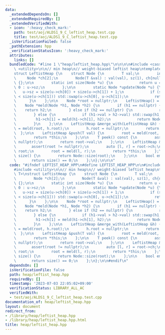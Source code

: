 ```yaml
---
data:
  _extendedDependsOn: []
  _extendedRequiredBy: []
  _extendedVerifiedWith:
  - icon: ':heavy_check_mark:'
    path: test/aoj/ALDS1_9_C_leftist_heap.test.cpp
    title: test/aoj/ALDS1_9_C_leftist_heap.test.cpp
  _isVerificationFailed: false
  _pathExtension: hpp
  _verificationStatusIcon: ':heavy_check_mark:'
  attributes:
    links: []
  bundledCode: "#line 1 \"heap/leftist_heap.hpp\"\n\n\n\n#include <cassert>\n#include\
    \ <utility>\n\n// min heap\n// weight-biased leftist heap\ntemplate <class T>\n\
    struct LeftistHeap {\n    struct Node {\n        T val;\n        int sz;\n   \
    \     Node *ch[2];\n        Node(T &val) : val(val), sz(1), ch{nullptr, nullptr}\
    \ {};\n\n        static int size(Node *u) {\n            return u == nullptr ?\
    \ 0 : u->sz;\n        };\n\n        static Node *update(Node *u) {\n         \
    \   u->sz = size(u->ch[0]) + size(u->ch[1]) + 1;\n            if (size(u->ch[0])\
    \ < size(u->ch[1])) std::swap(u->ch[0], u->ch[1]);\n            return u;\n  \
    \      }\n    };\n\n    Node *root = nullptr;\n    LeftistHeap() = default;\n\n\
    \    Node *meld(Node *h1, Node *h2) {\n        if (h1 == nullptr) {\n        \
    \    return h2;\n        } else if (h2 == nullptr) {\n            return h1;\n\
    \        } else {\n            if (h1->val > h2->val) std::swap(h1, h2);\n   \
    \         h1->ch[1] = meld(h1->ch[1], h2);\n            return Node::update(h1);\n\
    \        }\n    };\n\n    LeftistHeap &merge_with(LeftistHeap &h) {\n        root\
    \ = meld(root, h.root);\n        h.root = nullptr;\n        return *this;\n  \
    \  };\n\n    LeftistHeap &push(T val) {\n        root = meld(root, new Node(val));\n\
    \        return *this;\n    };\n\n    T peek() const {\n        assert(root !=\
    \ nullptr);\n        return root->val;\n    };\n\n    LeftistHeap &pop() {\n \
    \       assert(root != nullptr);\n        auto [l, r] = root->ch;\n        delete\
    \ root;\n        root = meld(l, r);\n        return *this;\n    };\n\n    int\
    \ size() {\n        return Node::size(root);\n    };\n\n    bool empty() {\n \
    \       return size() == 0;\n    };\n};\n\n\n"
  code: "#ifndef LEFTIST_HEAP_HPP\n#define LEFTIST_HEAP_HPP\n\n#include <cassert>\n\
    #include <utility>\n\n// min heap\n// weight-biased leftist heap\ntemplate <class\
    \ T>\nstruct LeftistHeap {\n    struct Node {\n        T val;\n        int sz;\n\
    \        Node *ch[2];\n        Node(T &val) : val(val), sz(1), ch{nullptr, nullptr}\
    \ {};\n\n        static int size(Node *u) {\n            return u == nullptr ?\
    \ 0 : u->sz;\n        };\n\n        static Node *update(Node *u) {\n         \
    \   u->sz = size(u->ch[0]) + size(u->ch[1]) + 1;\n            if (size(u->ch[0])\
    \ < size(u->ch[1])) std::swap(u->ch[0], u->ch[1]);\n            return u;\n  \
    \      }\n    };\n\n    Node *root = nullptr;\n    LeftistHeap() = default;\n\n\
    \    Node *meld(Node *h1, Node *h2) {\n        if (h1 == nullptr) {\n        \
    \    return h2;\n        } else if (h2 == nullptr) {\n            return h1;\n\
    \        } else {\n            if (h1->val > h2->val) std::swap(h1, h2);\n   \
    \         h1->ch[1] = meld(h1->ch[1], h2);\n            return Node::update(h1);\n\
    \        }\n    };\n\n    LeftistHeap &merge_with(LeftistHeap &h) {\n        root\
    \ = meld(root, h.root);\n        h.root = nullptr;\n        return *this;\n  \
    \  };\n\n    LeftistHeap &push(T val) {\n        root = meld(root, new Node(val));\n\
    \        return *this;\n    };\n\n    T peek() const {\n        assert(root !=\
    \ nullptr);\n        return root->val;\n    };\n\n    LeftistHeap &pop() {\n \
    \       assert(root != nullptr);\n        auto [l, r] = root->ch;\n        delete\
    \ root;\n        root = meld(l, r);\n        return *this;\n    };\n\n    int\
    \ size() {\n        return Node::size(root);\n    };\n\n    bool empty() {\n \
    \       return size() == 0;\n    };\n};\n\n#endif\n"
  dependsOn: []
  isVerificationFile: false
  path: heap/leftist_heap.hpp
  requiredBy: []
  timestamp: '2023-07-03 22:05:02+09:00'
  verificationStatus: LIBRARY_ALL_AC
  verifiedWith:
  - test/aoj/ALDS1_9_C_leftist_heap.test.cpp
documentation_of: heap/leftist_heap.hpp
layout: document
redirect_from:
- /library/heap/leftist_heap.hpp
- /library/heap/leftist_heap.hpp.html
title: heap/leftist_heap.hpp
---
```


